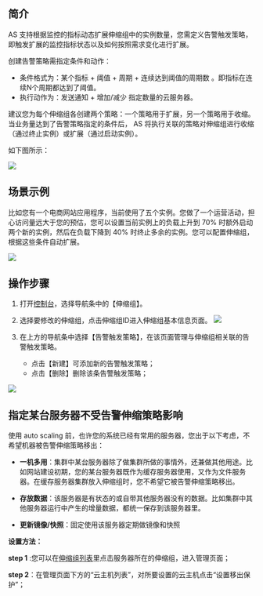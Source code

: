 ## 简介

AS 支持根据监控的指标动态扩展伸缩组中的实例数量，您需定义告警触发策略，即触发扩展的监控指标状态以及如何按照需求变化进行扩展。

创建告警策略需指定条件和动作：
- 条件格式为：某个指标 + 阈值 + 周期 + 连续达到阈值的周期数 。即指标在连续N个周期都达到了阈值。
- 执行动作为：发送通知 + 增加/减少 指定数量的云服务器。

建议您为每个伸缩组各创建两个策略：一个策略用于扩展，另一个策略用于收缩。当业务量达到了告警策略指定的条件后， AS 将执行关联的策略对伸缩组进行收缩（通过终止实例）或扩展（通过启动实例）。

如下图所示：

![](http://imgcache.tce.fsphere.cn/static/mc.qcloudimg.com/static/img/cca3aaed563b1a5b97e32fa22eebdfa6/4.jpg)


## 场景示例

比如您有一个电商网站应用程序，当前使用了五个实例。您做了一个运营活动，担心访问量远大于您的预估，您可以设置当前实例上的负载上升到 70% 时额外启动两个新的实例，然后在负载下降到 40% 时终止多余的实例。您可以配置伸缩组，根据这些条件自动扩展。



![](http://imgcache.tce.fsphere.cn/static/mc.qcloudimg.com/static/img/d3320376422b51e1241591e432e2f3c5/7.jpg)

## 操作步骤

1. 打开[控制台](http://console.tce.fsphere.cn/autoscaling/config)，选择导航条中的【伸缩组】。

2. 选择要修改的伸缩组，点击伸缩组ID进入伸缩组基本信息页面。
![](http://imgcache.tce.fsphere.cn/static/mccdn.qcloud.com/static/img/bae3ec563534769d6c38143b60299d74/image.png)

3. 在上方的导航条中选择【告警触发策略】，在该页面管理与伸缩组相关联的告警触发策略。
	- 点击【新建】可添加新的告警触发策略；
	- 点击【删除】删除该条告警触发策略；

![](http://imgcache.tce.fsphere.cn/static/mccdn.qcloud.com/static/img/7b4b02c3f0aa3fe5921029b6471d3ada/image.png)


## 指定某台服务器不受告警伸缩策略影响
使用 auto scaling 前，也许您的系统已经有常用的服务器，您出于以下考虑，不希望机器被告警伸缩策略移出：

- **一机多用**：集群中某台服务器除了做集群所做的事情外，还兼做其他用途。比如网站建设初期，您的某台服务器既作为缓存服务器使用，又作为文件服务器。在缓存服务器集群放入伸缩组时，您不希望它被告警伸缩策略移出。

- **存放数据**：该服务器是有状态的或自带其他服务器没有的数据。比如集群中其他服务器运行中产生的增量数据，都统一保存到该服务器里。

- **更新镜像/快照**：固定使用该服务器定期做镜像和快照


**设置方法：**


**step 1** :您可以在[伸缩组列表](http://console.tce.fsphere.cn/autoscaling)里点击服务器所在的伸缩组，进入管理页面；

**step 2**：在管理页面下方的“云主机列表”，对所要设置的云主机点击“设置移出保护”；
